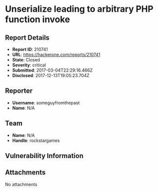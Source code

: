 # Unserialize leading to arbitrary PHP function invoke

## Report Details
- **Report ID**: 210741
- **URL**: https://hackerone.com/reports/210741
- **State**: Closed
- **Severity**: critical
- **Submitted**: 2017-03-04T22:29:16.466Z
- **Disclosed**: 2017-12-13T19:05:23.704Z

## Reporter
- **Username**: someguyfromthepast
- **Name**: N/A

## Team
- **Name**: N/A
- **Handle**: rockstargames

## Vulnerability Information


## Attachments
No attachments
